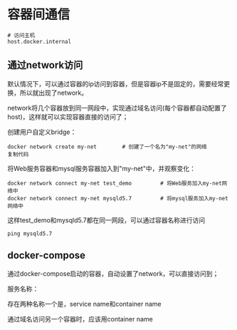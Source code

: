 # 容器间通信

```shell
# 访问主机
host.docker.internal 
```

## 通过network访问

默认情况下，可以通过容器的ip访问到容器，但是容器ip不是固定的，需要经常更换，所以就出现了network。

network将几个容器放到同一网段中，实现通过域名访问(每个容器都自动配置了host)，这样就可以实现容器直接的访问了；

创建用户自定义bridge：

```shell
docker network create my-net        # 创建了一个名为"my-net"的网络
复制代码
```

将Web服务容器和mysql服务容器加入到"my-net"中，并观察变化：

```shell
docker network connect my-net test_demo         # 将Web服务加入my-net网络中
docker network connect my-net mysqld5.7         # 将mysql服务加入my-net网络中
```

这样test_demo和mysqld5.7都在同一网段，可以通过容器名称进行访问

```shell
ping mysqld5.7 
```



## docker-compose

通过docker-compose启动的容器，自动设置了network，可以直接访问到；

服务名称：

存在两种名称一个是，service name和container name

通过域名访问另一个容器时，应该用container name